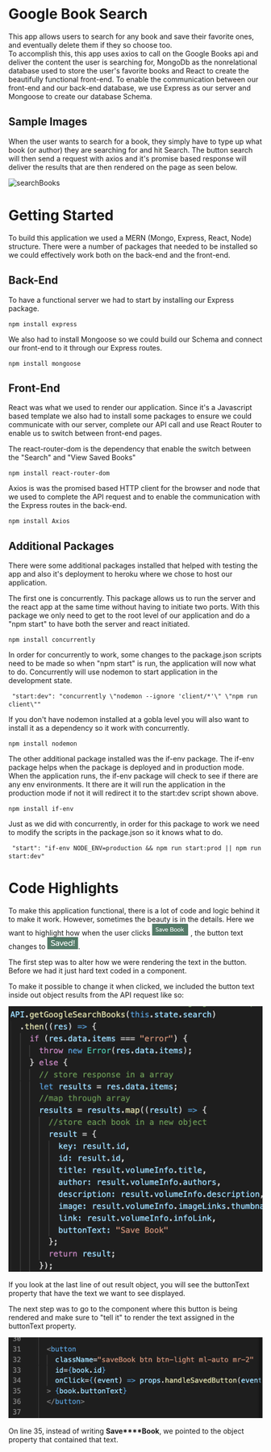 # Google Book Search

This app allows users to search for any book and save their favorite ones, and eventually delete them if they so choose too.  
To accomplish this, this app uses axios to call on the Google Books api and deliver the content the user is searching for, MongoDb as the nonrelational database used to store the user's favorite books and React to create the beautifully functional front-end. To enable the communication between our front-end and our back-end database, we use Express as our server and Mongoose to create our database Schema. 

## Sample Images

When the user wants to search for a book, they simply have to type up what book (or author) they are searching for and hit Search. The button search will then send a request with axios and it's promise based response will deliver the results that are then rendered on the page as seen below. 

![searchBooks](./images/bookSearch.gif)

# Getting Started

To build this application we used a MERN (Mongo, Express, React, Node) structure. There were a number of packages that needed to be installed so we could effectively work both on the back-end and the front-end. 

## Back-End

To have a functional server we had to start by installing our Express package.

```
npm install express
```

We also had to install Mongoose so we could build our Schema and connect our front-end to it through our Express routes.

```
npm install mongoose
```

## Front-End

React was what we used to render our application. Since it's a Javascript based template we also had to install some packages to ensure we could communicate with our server, complete our API call and use React Router to enable us to switch between front-end pages.

The react-router-dom is the dependency that enable the switch between the "Search" and "View Saved Books"

```
npm install react-router-dom
```

Axios is was the promised based HTTP client for the browser and node that we used to complete the API request and to enable the communication with the Express routes in the back-end.

```
npm install Axios
```

## Additional Packages

There were some additional packages installed that helped with testing the app and also it's deployment to heroku where we chose to host our application.

The first one is concurrently. This package allows us to run the server and the react app at the same time without having to initiate two ports. With this package we only need to get to the root level of our application and do a "npm start" to have both the server and react initiated.

```
npm install concurrently
```
In order for concurrently to work, some changes to the package.json scripts need to be made so when "npm start" is run, the application will now what to do. Concurrently will use nodemon to start application in the development state. 

```
 "start:dev": "concurrently \"nodemon --ignore 'client/*'\" \"npm run client\""
 ```

If you don't have nodemon installed at a gobla level you will also want to install it as a dependency so it work with concurrently.

```
npm install nodemon
```

The other additional package installed was the if-env package. The if-env package helps when the package is deployed and in production mode. When the application runs, the if-env package will check to see if there are any env environments. It there are it will run the application in the production mode if not it will redirect it to the start:dev script shown above. 

```
npm install if-env
```
Just as we did with concurrently, in order for this package to work we need to modify the scripts in the package.json so it knows what to do.

```
 "start": "if-env NODE_ENV=production && npm run start:prod || npm run start:dev"
 ```

# Code Highlights

To make this application functional, there is a lot of code and logic behind it to make it work. However, sometimes the beauty is in the details. Here we want to highlight how when the user clicks ![save](./images/savebtn.png) , the button text changes to ![saved](./images/saved2.png).

The first step was to alter how we were rendering the text in the button. Before we had it just hard text coded in a component. 

To make it possible to change it when clicked, we included the button text inside out object results from the API request like so:

![btnText](./images/BtnText.png)

If you look at the last line of out result object, you will see the buttonText property that have the text we want to see displayed.

The next step was to go to the component where this button is being rendered and make sure to "tell it" to render the text assigned in the buttonText property.

![btnComp](./images/btnComp.png)

On line 35, instead of writing **Save****Book**, we pointed to the object property that contained that text. 
